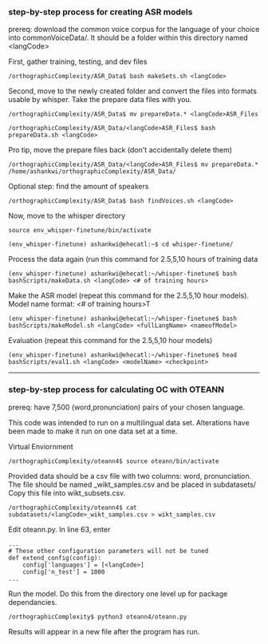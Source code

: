 ### step-by-step process for creating ASR models

prereq: download the common voice corpus for the language of your choice into commonVoiceData/.
It should be a folder within this directory named \<langCode\>


First, gather training, testing, and dev files 

	/orthographicComplexity/ASR_Data$ bash makeSets.sh <langCode>

Second, move to the newly created folder and convert the files into formats usable by whisper. Take the prepare data files with you.

	/orthographicComplexity/ASR_Data$ mv prepareData.* <langCode>ASR_Files

	/orthographicComplexity/ASR_Data/<langCode>ASR_Files$ bash prepareData.sh <langCode>

Pro tip, move the prepare files back (don't accidentally delete them) 

	/orthographicComplexity/ASR_Data/<langCode>ASR_Files$ mv prepareData.* /home/ashankwi/orthographicComplexity/ASR_Data/
	

Optional step: find the amount of speakers

	/orthographicComplexity/ASR_Data$ bash findVoices.sh <langCode>


Now, move to the whisper directory 

	source env_whisper-finetune/bin/activate

	(env_whisper-finetune) ashankwi@ehecatl:~$ cd whisper-finetune/

Process the data again (run this command for 2.5,5,10 hours of training data

	(env_whisper-finetune) ashankwi@ehecatl:~/whisper-finetune$ bash bashScripts/makeData.sh <langCode> <# of training hours>

Make the ASR model (repeat this command for the 2.5,5,10 hour models).
Model name format: <langCode><# of training hours>T

	(env_whisper-finetune) ashankwi@ehecatl:~/whisper-finetune$ bash bashScripts/makeModel.sh <langCode> <fullLangName> <nameofModel>

Evaluation (repeat this command for the 2.5,5,10 hour models)

	(env_whisper-finetune) ashankwi@ehecatl:~/whisper-finetune$ head bashScripts/eval1.sh <langCode> <modelName> <checkpoint>


***

### step-by-step process for calculating OC with OTEANN

prereq: have 7,500 (word,pronunciation) pairs of your chosen language. 

This code was intended to run on a multilingual data set. Alterations have been made to make it run on one data set at a time. 

Virtual Enviornment

	/orthographicComplexity/oteann4$ source oteann/bin/activate

Provided data should be a csv file with two columns: word, pronunciation. The file should be named <langCode>_wikt_samples.csv and be placed in subdatasets/
Copy this file into wikt_subsets.csv. 

	/orthographicComplexity/oteann4$ cat subdatasets/<langCode>_wikt_samples.csv > wikt_samples.csv 

Edit oteann.py. In line 63, enter <langCode>
	
	...
	# These other configuration parameters will not be tuned
	def extend_config(config): 
    	config['languages'] = [<langCode>]
    	config['n_test'] = 1000 
	...

Run the model. Do this from the directory one level up for package dependancies. 

	/orthographicComplexity$ python3 oteann4/oteann.py 

Results will appear in a new file after the program has run. 
